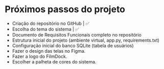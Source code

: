 # Próximos passos do projeto
- Criação do repositório no GitHub | ✅
- Escolha do tema do sistema | ✅
- Documento de Requisitos Funcionais completo no repositório
- Estrutura inicial do projeto (ambiente virtual, app.py, requirements.txt)
- Configuração inicial do banco SQLite (tabela de usuários)
- Fazer o design das telas no Figma.
- Fazer a logo do FilmDock.
- Escolher a palheta de cores do sistema.